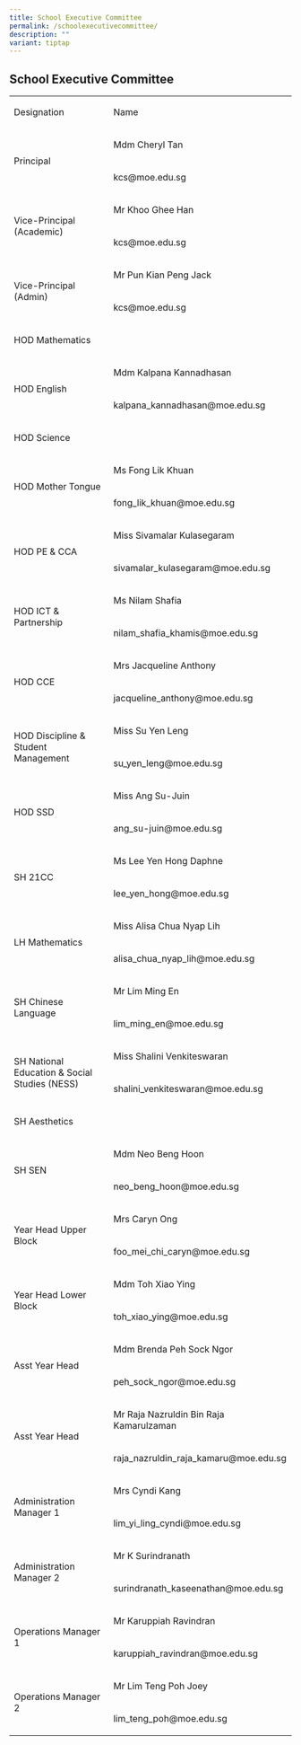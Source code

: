 ```yaml
---
title: School Executive Committee
permalink: /schoolexecutivecommittee/
description: ""
variant: tiptap
---
```

<h2>School Executive Committee</h2>
<table style="minWidth: 50px">
<colgroup>
<col>
<col>
</colgroup>
<tbody>
<tr>
<td rowspan="1" colspan="1">
<p>Designation</p>
</td>
<td rowspan="1" colspan="1">
<p>Name</p>
</td>
</tr>
<tr>
<td rowspan="2" colspan="1">
<p>Principal</p>
</td>
<td rowspan="1" colspan="1">
<p>Mdm Cheryl Tan</p>
</td>
</tr>
<tr>
<td rowspan="1" colspan="1">
<p>kcs@moe.edu.sg</p>
</td>
</tr>
<tr>
<td rowspan="2" colspan="1">
<p>Vice-Principal (Academic)</p>
</td>
<td rowspan="1" colspan="1">
<p>Mr Khoo Ghee Han</p>
</td>
</tr>
<tr>
<td rowspan="1" colspan="1">
<p>kcs@moe.edu.sg</p>
</td>
</tr>
<tr>
<td rowspan="2" colspan="1">
<p>Vice-Principal (Admin)</p>
</td>
<td rowspan="1" colspan="1">
<p>Mr Pun Kian Peng Jack</p>
</td>
</tr>
<tr>
<td rowspan="1" colspan="1">
<p>kcs@moe.edu.sg</p>
</td>
</tr>
<tr>
<td rowspan="2" colspan="1">
<p>HOD Mathematics</p>
</td>
<td rowspan="1" colspan="1">
<p></p>
</td>
</tr>
<tr>
<td rowspan="1" colspan="1">
<p></p>
</td>
</tr>
<tr>
<td rowspan="2" colspan="1">
<p>HOD English</p>
</td>
<td rowspan="1" colspan="1">
<p>Mdm Kalpana Kannadhasan</p>
</td>
</tr>
<tr>
<td rowspan="1" colspan="1">
<p>kalpana_kannadhasan@moe.edu.sg</p>
</td>
</tr>
<tr>
<td rowspan="2" colspan="1">
<p>HOD Science</p>
</td>
<td rowspan="1" colspan="1">
<p></p>
</td>
</tr>
<tr>
<td rowspan="1" colspan="1">
<p></p>
</td>
</tr>
<tr>
<td rowspan="2" colspan="1">
<p>HOD Mother Tongue</p>
</td>
<td rowspan="1" colspan="1">
<p>Ms Fong Lik Khuan</p>
</td>
</tr>
<tr>
<td rowspan="1" colspan="1">
<p>fong_lik_khuan@moe.edu.sg</p>
</td>
</tr>
<tr>
<td rowspan="2" colspan="1">
<p>HOD PE &amp; CCA</p>
</td>
<td rowspan="1" colspan="1">
<p>Miss Sivamalar Kulasegaram</p>
</td>
</tr>
<tr>
<td rowspan="1" colspan="1">
<p>sivamalar_kulasegaram@moe.edu.sg</p>
</td>
</tr>
<tr>
<td rowspan="2" colspan="1">
<p>HOD ICT &amp; Partnership</p>
</td>
<td rowspan="1" colspan="1">
<p>Ms Nilam Shafia</p>
</td>
</tr>
<tr>
<td rowspan="1" colspan="1">
<p>nilam_shafia_khamis@moe.edu.sg</p>
</td>
</tr>
<tr>
<td rowspan="2" colspan="1">
<p>HOD CCE</p>
</td>
<td rowspan="1" colspan="1">
<p>Mrs Jacqueline Anthony</p>
</td>
</tr>
<tr>
<td rowspan="1" colspan="1">
<p>jacqueline_anthony@moe.edu.sg</p>
</td>
</tr>
<tr>
<td rowspan="2" colspan="1">
<p>HOD Discipline &amp; Student Management</p>
</td>
<td rowspan="1" colspan="1">
<p>Miss Su Yen Leng</p>
</td>
</tr>
<tr>
<td rowspan="1" colspan="1">
<p>su_yen_leng@moe.edu.sg</p>
</td>
</tr>
<tr>
<td rowspan="2" colspan="1">
<p>HOD SSD</p>
</td>
<td rowspan="1" colspan="1">
<p>Miss Ang Su-Juin</p>
</td>
</tr>
<tr>
<td rowspan="1" colspan="1">
<p>ang_su-juin@moe.edu.sg</p>
</td>
</tr>
<tr>
<td rowspan="2" colspan="1">
<p>SH 21CC</p>
</td>
<td rowspan="1" colspan="1">
<p>Ms Lee Yen Hong Daphne</p>
</td>
</tr>
<tr>
<td rowspan="1" colspan="1">
<p>lee_yen_hong@moe.edu.sg</p>
</td>
</tr>
<tr>
<td rowspan="2" colspan="1">
<p>LH Mathematics</p>
</td>
<td rowspan="1" colspan="1">
<p>Miss Alisa Chua Nyap Lih</p>
</td>
</tr>
<tr>
<td rowspan="1" colspan="1">
<p>alisa_chua_nyap_lih@moe.edu.sg</p>
</td>
</tr>
<tr>
<td rowspan="2" colspan="1">
<p>SH Chinese Language</p>
</td>
<td rowspan="1" colspan="1">
<p>Mr Lim Ming En</p>
</td>
</tr>
<tr>
<td rowspan="1" colspan="1">
<p>lim_ming_en@moe.edu.sg</p>
</td>
</tr>
<tr>
<td rowspan="2" colspan="1">
<p>SH National Education &amp; Social Studies (NESS)</p>
</td>
<td rowspan="1" colspan="1">
<p>Miss Shalini Venkiteswaran</p>
</td>
</tr>
<tr>
<td rowspan="1" colspan="1">
<p>shalini_venkiteswaran@moe.edu.sg</p>
</td>
</tr>
<tr>
<td rowspan="2" colspan="1">
<p>SH Aesthetics</p>
</td>
<td rowspan="1" colspan="1">
<p></p>
</td>
</tr>
<tr>
<td rowspan="1" colspan="1">
<p></p>
</td>
</tr>
<tr>
<td rowspan="2" colspan="1">
<p>SH SEN</p>
</td>
<td rowspan="1" colspan="1">
<p>Mdm Neo Beng Hoon</p>
</td>
</tr>
<tr>
<td rowspan="1" colspan="1">
<p>neo_beng_hoon@moe.edu.sg</p>
</td>
</tr>
<tr>
<td rowspan="2" colspan="1">
<p>Year Head Upper Block</p>
</td>
<td rowspan="1" colspan="1">
<p>Mrs Caryn Ong</p>
</td>
</tr>
<tr>
<td rowspan="1" colspan="1">
<p>foo_mei_chi_caryn@moe.edu.sg</p>
</td>
</tr>
<tr>
<td rowspan="2" colspan="1">
<p>Year Head Lower Block</p>
</td>
<td rowspan="1" colspan="1">
<p>Mdm Toh Xiao Ying</p>
</td>
</tr>
<tr>
<td rowspan="1" colspan="1">
<p>toh_xiao_ying@moe.edu.sg</p>
</td>
</tr>
<tr>
<td rowspan="2" colspan="1">
<p>Asst Year Head</p>
</td>
<td rowspan="1" colspan="1">
<p>Mdm Brenda Peh Sock Ngor&nbsp;&nbsp;</p>
</td>
</tr>
<tr>
<td rowspan="1" colspan="1">
<p>peh_sock_ngor@moe.edu.sg</p>
</td>
</tr>
<tr>
<td rowspan="2" colspan="1">
<p>Asst Year Head</p>
</td>
<td rowspan="1" colspan="1">
<p>Mr Raja Nazruldin Bin Raja Kamarulzaman</p>
</td>
</tr>
<tr>
<td rowspan="1" colspan="1">
<p>raja_nazruldin_raja_kamaru@moe.edu.sg</p>
</td>
</tr>
<tr>
<td rowspan="2" colspan="1">
<p>Administration Manager 1</p>
</td>
<td rowspan="1" colspan="1">
<p>Mrs Cyndi Kang</p>
</td>
</tr>
<tr>
<td rowspan="1" colspan="1">
<p>lim_yi_ling_cyndi@moe.edu.sg</p>
</td>
</tr>
<tr>
<td rowspan="2" colspan="1">
<p>Administration Manager 2</p>
</td>
<td rowspan="1" colspan="1">
<p>Mr K Surindranath</p>
</td>
</tr>
<tr>
<td rowspan="1" colspan="1">
<p>surindranath_kaseenathan@moe.edu.sg</p>
</td>
</tr>
<tr>
<td rowspan="2" colspan="1">
<p>Operations Manager 1</p>
</td>
<td rowspan="1" colspan="1">
<p>Mr Karuppiah Ravindran</p>
</td>
</tr>
<tr>
<td rowspan="1" colspan="1">
<p>karuppiah_ravindran@moe.edu.sg</p>
</td>
</tr>
<tr>
<td rowspan="2" colspan="1">
<p>Operations Manager 2</p>
</td>
<td rowspan="1" colspan="1">
<p>Mr Lim Teng Poh Joey&nbsp;</p>
</td>
</tr>
<tr>
<td rowspan="1" colspan="1">
<p>lim_teng_poh@moe.edu.sg</p>
</td>
</tr>
</tbody>
</table>
<p></p>